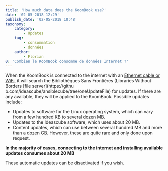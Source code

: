 ```yaml
---
title: 'How much data does the KoomBook use?'
date: '02-05-2018 12:29'
publish_date: '02-05-2018 10:48'
taxonomy:
    category:
        - Updates
    tag:
        - consommation
        - données
    author:
        - Florian
0: 'Combien le KoomBook consomme de données Internet ?'
---
```


When the KoomBook is connected to the internet with an [Ethernet cable or WiFi](comment-mettre-a-jour-le-koombook), it will search the Bibliothèques Sans Frontières (Libraries Without Borders [file server](https://githu
b.com/ideascube/ansiblecube/tree/oneUpdateFile) for updates.  If there are any available, they will be applied to the KoomBook.  Possible updates include:

* Updates to software for the Linux operating system, which can vary from a few hundred KB to several dozen MB. 
* Updates to the Ideascube software, which uses about 20 MB.
* Content updates, which can use between several hundred MB and more than a dozen GB.  However, these are quite rare and only done upon request.  

**In the majority of cases, connecting to the internet and installing available updates consumes about 20 MB**

These automatic updates can be disactivated if you wish.